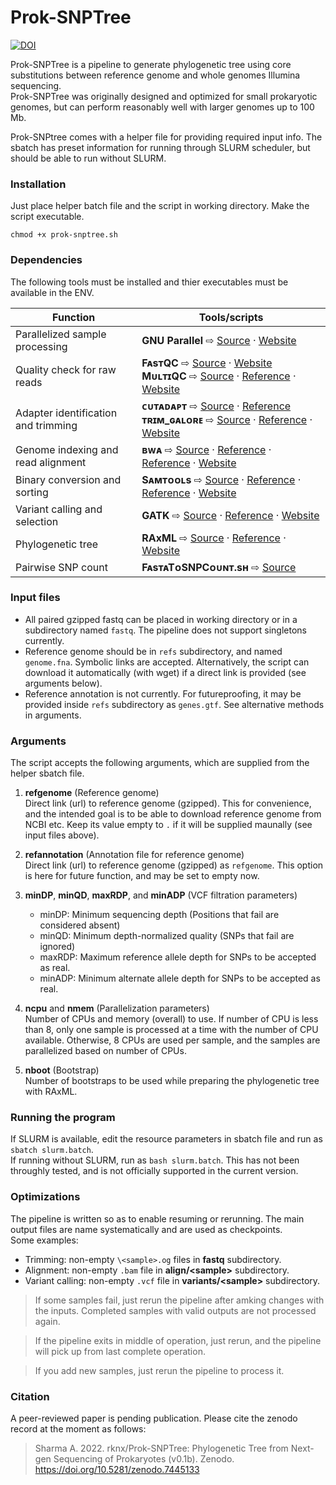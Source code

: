 # Prok-SNPTree

[![DOI](https://zenodo.org/badge/423667401.svg)](https://zenodo.org/badge/latestdoi/423667401)

Prok-SNPTree is a pipeline to generate phylogenetic tree using core substitutions between reference genome and whole genomes Illumina sequencing.  
Prok-SNPTree was originally designed and optimized for small prokaryotic genomes, but can perform reasonably well with larger genomes up to 100 Mb.

Prok-SNPtree comes with a helper file for providing required input info. The sbatch has preset information for running through SLURM scheduler, but should be able to run without SLURM. 

### Installation
Just place helper batch file and the script in working directory. Make the script executable.
```
chmod +x prok-snptree.sh
```

### Dependencies
The following tools must be installed and thier executables must be available in the ENV.

| Function | Tools/scripts |
| --- | --- |
| Parallelized sample processing | **GNU Parallel** ⇨ [Source](https://gnu.askapache.com/parallel/) · [Website](https://www.gnu.org/software/parallel/) |
| Quality check for raw reads | **FᴀsᴛQC** ⇨ [Source](https://github.com/s-andrews/FastQC) · [Website](https://www.bioinformatics.babraham.ac.uk/projects/fastqc/) <br /> **MᴜʟᴛɪQC** ⇨ [Source](https://github.com/ewels/MultiQC) · [Reference](http://dx.doi.org/10.1093/bioinformatics/btw354) · [Website](https://multiqc.info/) |
| Adapter identification and trimming | **ᴄᴜᴛᴀᴅᴀᴘᴛ** ⇨ [Source](https://github.com/marcelm/cutadapt/) · [Reference](http://dx.doi.org/10.14806/ej.17.1.200) <br /> **ᴛʀɪᴍ_ɢᴀʟᴏʀᴇ** ⇨ [Source](https://github.com/FelixKrueger/TrimGalore) · [Reference](https://doi.org/10.5281/zenodo.5127899) · [Website](https://www.bioinformatics.babraham.ac.uk/projects/trim_galore/) |
| Genome indexing and read alignment | **ʙᴡᴀ** ⇨ [Source](https://github.com/lh3/bwa) · [Reference](https://doi.org/10.1093/bioinformatics/btp324) · [Reference](https://doi.org/10.48550/arXiv.1303.3997) · [Website](https://bio-bwa.Sourceforge.net/) |
| Binary conversion and sorting | **Sᴀᴍᴛᴏᴏʟs** ⇨ [Source](https://github.com/samtools/samtools) · [Reference](https://doi.org/10.1093/bioinformatics/btp352) · [Reference](https://doi.org/10.1093/gigascience/giab008) · [Website](http://www.htslib.org/) |
| Variant calling and selection | **GATK** ⇨ [Source](https://github.com/broadinstitute/gatk) · [Reference](http://dx.doi.org/10.1038/ng.806) · [Website](https://gatk.broadinstitute.org/) |
| Phylogenetic tree | **RAxML** ⇨ [Source](https://github.com/stamatak/standard-RAxML) · [Reference](https://doi.org/10.1093/bioinformatics/btu033) · [Website](https://cme.h-its.org/exelixis/web/software/raxml/) |
| Pairwise SNP count | **FᴀsᴛᴀTᴏSNPCᴏᴜɴᴛ.sʜ** ⇨ [Source](https://gist.github.com/rknx/3d3ad3b93ad963be84d7f2840486e07f) |

### Input files
- All paired gzipped fastq can be placed in working directory or in a subdirectory named `fastq`. The pipeline does not support singletons currently.
- Reference genome should be in `refs` subdirectory, and named `genome.fna`. Symbolic links are accepted. Alternatively, the script can download it automatically (with wget) if a direct link is provided (see arguments below).
- Reference annotation is not currently. For futureproofing, it may be provided inside `refs` subdirectory as `genes.gtf`. See alternative methods in arguments.

### Arguments

The script accepts the following arguments, which are supplied from the helper sbatch file.

1. **refgenome** (Reference genome)  
Direct link (url) to reference genome (gzipped). This for convenience, and the intended goal is to be able to download reference genome from NCBI etc. Keep its value empty to `.` if it will be supplied maunally (see input files above).

2. **refannotation** (Annotation file for reference genome)  
Direct link (url) to reference genome (gzipped) as `refgenome`. This option is here for future function, and may be set to empty now.

3. **minDP**, **minQD**, **maxRDP**, and **minADP** (VCF filtration parameters)

    - minDP: Minimum sequencing depth (Positions that fail are considered absent)
    - minQD: Minimum depth-normalized quality (SNPs that fail are ignored)
    - maxRDP: Maximum reference allele depth for SNPs to be accepted as real.
    - minADP: Minimum alternate allele depth for SNPs to be accepted as real.

4. **ncpu** and **nmem** (Parallelization parameters)  
Number of CPUs and memory (overall) to use. If number of CPU is less than 8, only one sample is processed at a time with the number of CPU available. Otherwise, 8 CPUs are used per sample, and the samples are parallelized based on number of CPUs.

5. **nboot** (Bootstrap)  
Number of bootstraps to be used while preparing the phylogenetic tree with RAxML.

### Running the program

If SLURM is available, edit the resource parameters in sbatch file and run as `sbatch slurm.batch`.  
If running without SLURM, run as `bash slurm.batch`. This has not been throughly tested, and is not officially supported in the current version.

### Optimizations
The pipeline is written so as to enable resuming or rerunning. The main output files are name systematically and are used as checkpoints.  
Some examples:
- Trimming: non-empty `\<sample>.og` files in **fastq** subdirectory.
- Alignment: non-empty `.bam` file in **align/\<sample>** subdirectory.
- Variant calling: non-empty `.vcf` file in **variants/\<sample>** subdirectory.

> If some samples fail, just rerun the pipeline after amking changes with the inputs. Completed samples with valid outputs are not processed again.  

> If the pipeline exits in middle of operation, just rerun, and the pipeline will pick up from last complete operation.

> If you add new samples, just rerun the pipeline to process it.

### Citation
A peer-reviewed paper is pending publication. Please cite the zenodo record at the moment as follows:  
> Sharma A. 2022. rknx/Prok-SNPTree: Phylogenetic Tree from Next-gen Sequencing of Prokaryotes (v0.1b). Zenodo. https://doi.org/10.5281/zenodo.7445133

